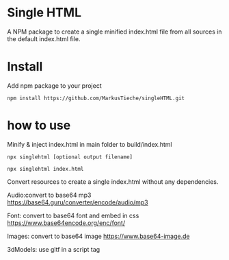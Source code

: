 # Single HTML
A NPM package to create a single minified index.html file from all sources in the default index.html file.

# Install
Add npm package to your project
``` 
npm install https://github.com/MarkusTieche/singleHTML.git 
```

# how to use
Minify & inject index.html in main folder to build/index.html
```
npx singlehtml [optional output filename]

npx singlehtml index.html
```

Convert resources to create a single index.html without any dependencies.

Audio:convert to base64 mp3 https://base64.guru/converter/encode/audio/mp3

Font: convert to base64 font and embed in css https://www.base64encode.org/enc/font/

Images: convert to base64 image https://www.base64-image.de

3dModels: use gltf in a script tag <script type="application/json" id="Model"></script>